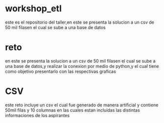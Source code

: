 # workshop_etl

este es el repositorio del taller,en este se presenta la solucion a un csv de 50 mil filasen el cual se sube a una base de datos

# reto
en este se presenta la solucion a un csv de 50 mil filasen el cual se sube a una base de datos,y realizar la conexion por medio de python,y el cual tiene como objetivo presentarlo con las respectivas graficas

# CSV
este reto incluye  un csv el cual fue generado de manera artificial y contiene 50mil filas y 10 columnas en las cuales estan incluidas las distintas informaciones de los aspirantes

#
